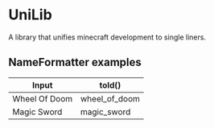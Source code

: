 # UniLib
A library that unifies minecraft development to single liners.

## NameFormatter examples

| Input           | toId()          |
|-----------------|-----------------|
| Wheel Of Doom   | wheel_of_doom   |
| Magic Sword     | magic_sword     |
